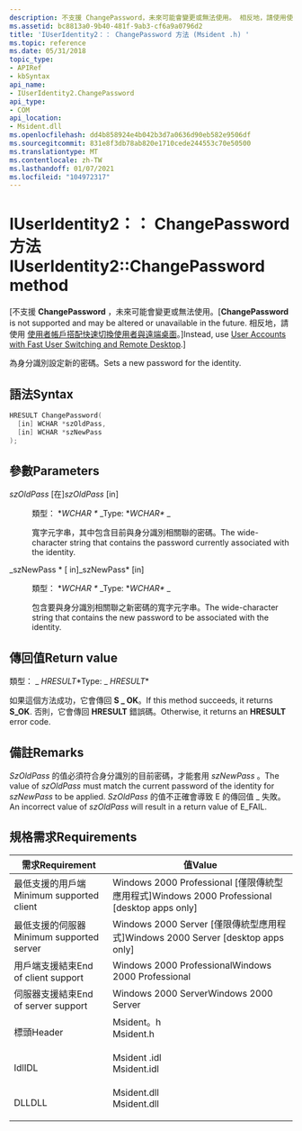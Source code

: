 ```yaml
---
description: 不支援 ChangePassword，未來可能會變更或無法使用。 相反地，請使用使用者帳戶搭配快速切換使用者與遠端桌面。
ms.assetid: bc8813a0-9b40-481f-9ab3-cf6a9a0796d2
title: 'IUserIdentity2：： ChangePassword 方法 (Msident .h) '
ms.topic: reference
ms.date: 05/31/2018
topic_type:
- APIRef
- kbSyntax
api_name:
- IUserIdentity2.ChangePassword
api_type:
- COM
api_location:
- Msident.dll
ms.openlocfilehash: dd4b858924e4b042b3d7a0636d90eb582e9506df
ms.sourcegitcommit: 831e8f3db78ab820e1710cede244553c70e50500
ms.translationtype: MT
ms.contentlocale: zh-TW
ms.lasthandoff: 01/07/2021
ms.locfileid: "104972317"
---
```

# <a name="iuseridentity2changepassword-method"></a><span data-ttu-id="9b908-104">IUserIdentity2：： ChangePassword 方法</span><span class="sxs-lookup"><span data-stu-id="9b908-104">IUserIdentity2::ChangePassword method</span></span>

<span data-ttu-id="9b908-105">\[不支援 **ChangePassword** ，未來可能會變更或無法使用。</span><span class="sxs-lookup"><span data-stu-id="9b908-105">\[**ChangePassword** is not supported and may be altered or unavailable in the future.</span></span> <span data-ttu-id="9b908-106">相反地，請使用 [使用者帳戶搭配快速切換使用者與遠端桌面](fastuserswitching.md)。\]</span><span class="sxs-lookup"><span data-stu-id="9b908-106">Instead, use [User Accounts with Fast User Switching and Remote Desktop](fastuserswitching.md).\]</span></span>

<span data-ttu-id="9b908-107">為身分識別設定新的密碼。</span><span class="sxs-lookup"><span data-stu-id="9b908-107">Sets a new password for the identity.</span></span>

## <a name="syntax"></a><span data-ttu-id="9b908-108">語法</span><span class="sxs-lookup"><span data-stu-id="9b908-108">Syntax</span></span>


```C++
HRESULT ChangePassword(
  [in] WCHAR *szOldPass,
  [in] WCHAR *szNewPass
);
```



## <a name="parameters"></a><span data-ttu-id="9b908-109">參數</span><span class="sxs-lookup"><span data-stu-id="9b908-109">Parameters</span></span>

<dl> <dt>

<span data-ttu-id="9b908-110">*szOldPass* \[在\]</span><span class="sxs-lookup"><span data-stu-id="9b908-110">*szOldPass* \[in\]</span></span>
</dt> <dd>

<span data-ttu-id="9b908-111">類型： \**WCHAR \** _</span><span class="sxs-lookup"><span data-stu-id="9b908-111">Type: \**WCHAR\** _</span></span>

<span data-ttu-id="9b908-112">寬字元字串，其中包含目前與身分識別相關聯的密碼。</span><span class="sxs-lookup"><span data-stu-id="9b908-112">The wide-character string that contains the password currently associated with the identity.</span></span>

</dd> <dt>

<span data-ttu-id="9b908-113">_szNewPass \* \[ in\]</span><span class="sxs-lookup"><span data-stu-id="9b908-113">_szNewPass\* \[in\]</span></span>
</dt> <dd>

<span data-ttu-id="9b908-114">類型： \**WCHAR \** _</span><span class="sxs-lookup"><span data-stu-id="9b908-114">Type: \**WCHAR\** _</span></span>

<span data-ttu-id="9b908-115">包含要與身分識別相關聯之新密碼的寬字元字串。</span><span class="sxs-lookup"><span data-stu-id="9b908-115">The wide-character string that contains the new password to be associated with the identity.</span></span>

</dd> </dl>

## <a name="return-value"></a><span data-ttu-id="9b908-116">傳回值</span><span class="sxs-lookup"><span data-stu-id="9b908-116">Return value</span></span>

<span data-ttu-id="9b908-117">類型： _ *HRESULT*\*</span><span class="sxs-lookup"><span data-stu-id="9b908-117">Type: _ *HRESULT*\*</span></span>

<span data-ttu-id="9b908-118">如果這個方法成功，它會傳回 **S \_ OK**。</span><span class="sxs-lookup"><span data-stu-id="9b908-118">If this method succeeds, it returns **S\_OK**.</span></span> <span data-ttu-id="9b908-119">否則，它會傳回 **HRESULT** 錯誤碼。</span><span class="sxs-lookup"><span data-stu-id="9b908-119">Otherwise, it returns an **HRESULT** error code.</span></span>

## <a name="remarks"></a><span data-ttu-id="9b908-120">備註</span><span class="sxs-lookup"><span data-stu-id="9b908-120">Remarks</span></span>

<span data-ttu-id="9b908-121">*SzOldPass* 的值必須符合身分識別的目前密碼，才能套用 *szNewPass* 。</span><span class="sxs-lookup"><span data-stu-id="9b908-121">The value of *szOldPass* must match the current password of the identity for *szNewPass* to be applied.</span></span> <span data-ttu-id="9b908-122">*SzOldPass* 的值不正確會導致 E 的傳回值 \_ 失敗。</span><span class="sxs-lookup"><span data-stu-id="9b908-122">An incorrect value of *szOldPass* will result in a return value of E\_FAIL.</span></span>

## <a name="requirements"></a><span data-ttu-id="9b908-123">規格需求</span><span class="sxs-lookup"><span data-stu-id="9b908-123">Requirements</span></span>



| <span data-ttu-id="9b908-124">需求</span><span class="sxs-lookup"><span data-stu-id="9b908-124">Requirement</span></span> | <span data-ttu-id="9b908-125">值</span><span class="sxs-lookup"><span data-stu-id="9b908-125">Value</span></span> |
|-------------------------------------|----------------------------------------------------------------------------------------|
| <span data-ttu-id="9b908-126">最低支援的用戶端</span><span class="sxs-lookup"><span data-stu-id="9b908-126">Minimum supported client</span></span><br/> | <span data-ttu-id="9b908-127">Windows 2000 Professional \[僅限傳統型應用程式\]</span><span class="sxs-lookup"><span data-stu-id="9b908-127">Windows 2000 Professional \[desktop apps only\]</span></span><br/>                             |
| <span data-ttu-id="9b908-128">最低支援的伺服器</span><span class="sxs-lookup"><span data-stu-id="9b908-128">Minimum supported server</span></span><br/> | <span data-ttu-id="9b908-129">Windows 2000 Server \[僅限傳統型應用程式\]</span><span class="sxs-lookup"><span data-stu-id="9b908-129">Windows 2000 Server \[desktop apps only\]</span></span><br/>                                   |
| <span data-ttu-id="9b908-130">用戶端支援結束</span><span class="sxs-lookup"><span data-stu-id="9b908-130">End of client support</span></span><br/>    | <span data-ttu-id="9b908-131">Windows 2000 Professional</span><span class="sxs-lookup"><span data-stu-id="9b908-131">Windows 2000 Professional</span></span><br/>                                                   |
| <span data-ttu-id="9b908-132">伺服器支援結束</span><span class="sxs-lookup"><span data-stu-id="9b908-132">End of server support</span></span><br/>    | <span data-ttu-id="9b908-133">Windows 2000 Server</span><span class="sxs-lookup"><span data-stu-id="9b908-133">Windows 2000 Server</span></span><br/>                                                         |
| <span data-ttu-id="9b908-134">標頭</span><span class="sxs-lookup"><span data-stu-id="9b908-134">Header</span></span><br/>                   | <dl> <span data-ttu-id="9b908-135"><dt>Msident。h</dt></span><span class="sxs-lookup"><span data-stu-id="9b908-135"><dt>Msident.h</dt></span></span> </dl>   |
| <span data-ttu-id="9b908-136">Idl</span><span class="sxs-lookup"><span data-stu-id="9b908-136">IDL</span></span><br/>                      | <dl> <span data-ttu-id="9b908-137"><dt>Msident .idl</dt></span><span class="sxs-lookup"><span data-stu-id="9b908-137"><dt>Msident.idl</dt></span></span> </dl> |
| <span data-ttu-id="9b908-138">DLL</span><span class="sxs-lookup"><span data-stu-id="9b908-138">DLL</span></span><br/>                      | <dl> <span data-ttu-id="9b908-139"><dt>Msident.dll</dt></span><span class="sxs-lookup"><span data-stu-id="9b908-139"><dt>Msident.dll</dt></span></span> </dl> |



 

 




